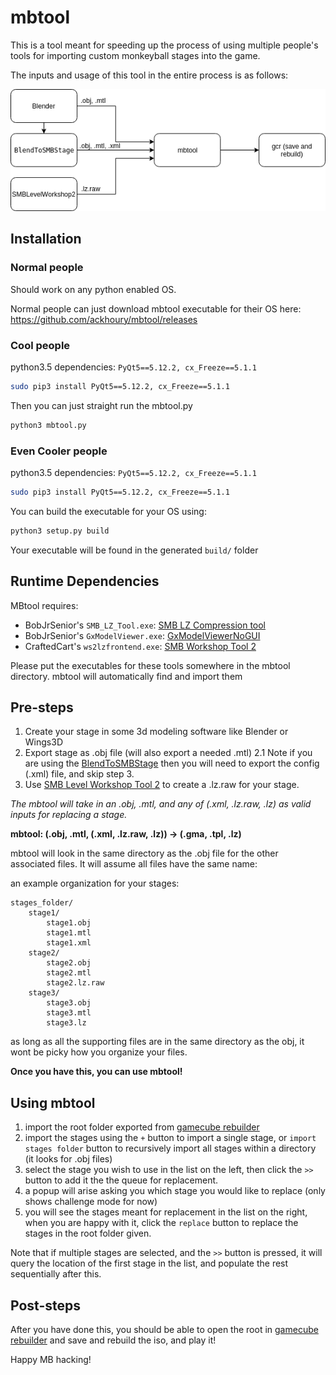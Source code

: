# mbtool
This is a tool meant for speeding up the process of using multiple people's tools
for importing custom monkeyball stages into the game.

The inputs and usage of this tool in the entire process is as follows:

![usage_diagram](mbtool_diagram.png)

## Installation
### Normal people
Should work on any python enabled OS. 

Normal people can just download mbtool executable for their OS here:
https://github.com/ackhoury/mbtool/releases

### Cool people
python3.5 dependencies: `PyQt5==5.12.2, cx_Freeze==5.1.1`
```bash
sudo pip3 install PyQt5==5.12.2, cx_Freeze==5.1.1
```

Then you can just straight run the mbtool.py
```bash
python3 mbtool.py
```

### Even Cooler people
python3.5 dependencies: `PyQt5==5.12.2, cx_Freeze==5.1.1`
```bash
sudo pip3 install PyQt5==5.12.2, cx_Freeze==5.1.1
```
You can build the executable for your OS using:
```bash
python3 setup.py build
```
Your executable will be found in the generated `build/` folder

## Runtime Dependencies
MBtool requires:
- BobJrSenior's `SMB_LZ_Tool.exe`: [SMB LZ Compression tool](https://bobjrsenior.pw/smb/smblztool/SMB_LZ_Tool.zip)
- BobJrSenior's `GxModelViewer.exe`: [GxModelViewerNoGUI](https://bobjrsenior.pw/smb/gxmodelviewer/GxModelViewerNoGUI.zip)
- CraftedCart's `ws2lzfrontend.exe`: [SMB Workshop Tool 2](https://bintray.com/craftedcart/the-workshop/smblevelworkshop2-beta/v1.0.0-beta.1)

Please put the executables for these tools somewhere in the mbtool directory. 
mbtool will automatically find and import them

## Pre-steps
1. Create your stage in some 3d modeling software like Blender or Wings3D
2. Export stage as .obj file (will also export a needed .mtl)
2.1 Note if you are using the [BlendToSMBStage](https://gitlab.com/CraftedCart/BlendToSMBStage) 
then you will need to export the config (.xml) file, and skip step 3.
3. Use [SMB Level Workshop Tool 2](https://bintray.com/craftedcart/the-workshop/smblevelworkshop2-beta/v1.0.0-beta.1) to create a .lz.raw
for your stage.

_The mbtool will take in an .obj, .mtl, and any of (.xml, .lz.raw, .lz) as valid inputs
for replacing a stage._

**mbtool: (.obj, .mtl, (.xml, .lz.raw, .lz)) -> (.gma, .tpl, .lz)**

mbtool will look in the same directory as the .obj file for the other associated files. It will assume all files have the same name:

an example organization for your stages:
```
stages_folder/
    stage1/
        stage1.obj
        stage1.mtl
        stage1.xml
    stage2/
        stage2.obj
        stage2.mtl
        stage2.lz.raw
    stage3/
        stage3.obj
        stage3.mtl
        stage3.lz
```
as long as all the supporting files are in the same directory as the obj, 
it wont be picky how you organize your files.

**Once you have this, you can use mbtool!**

## Using mbtool

1. import the root folder exported from [gamecube rebuilder](https://www.romhacking.net/utilities/619/)
2. import the stages using the `+` button to import a single stage, 
or `import stages folder` button to recursively import all stages within a directory (it looks for .obj files)
3. select the stage you wish to use in the list on the left, then click the `>>` button to add it the the queue for replacement.
4. a popup will arise asking you which stage you would like to replace (only shows challenge mode for now)
5. you will see the stages meant for replacement in the list on the right, when you are happy with it, click the `replace` button to
replace the stages in the root folder given.

Note that if multiple stages are selected, and the `>>` button is pressed, it will query the location of
the first stage in the list, and populate the rest sequentially after this.

## Post-steps
After you have done this, you should be able to open the root in [gamecube rebuilder](https://www.romhacking.net/utilities/619/)
and save and rebuild the iso, and play it!

Happy MB hacking!
